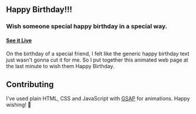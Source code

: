 ## Happy Birthday!!!

### Wish someone special happy birthday in a special way.

#### [See it Live](https://madhurishridhar.github.io/BirthdayGhov/)

On the birthday of a special friend, I felt like the generic happy birthday text just wasn't gonna cut it for me. So I put together this animated web page at the last minute to wish them Happy Birthday.
## Contributing

I've used plain HTML, CSS and JavaScript with [GSAP](https://greensock.com/gsap) for animations.
Happy wishing! 🎉

